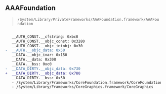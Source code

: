 ## AAAFoundation

> `/System/Library/PrivateFrameworks/AAAFoundation.framework/AAAFoundation`

```diff

   __AUTH_CONST.__cfstring: 0xbc0
   __AUTH_CONST.__objc_const: 0x3280
   __AUTH_CONST.__objc_intobj: 0x30
-  __AUTH.__objc_data: 0x50
   __DATA.__objc_ivar: 0x150
   __DATA.__data: 0x308
   __DATA.__bss: 0xc0
-  __DATA_DIRTY.__objc_data: 0x730
+  __DATA_DIRTY.__objc_data: 0x780
   __DATA_DIRTY.__bss: 0x50
   - /System/Library/Frameworks/CoreFoundation.framework/CoreFoundation
   - /System/Library/Frameworks/CoreGraphics.framework/CoreGraphics

```
